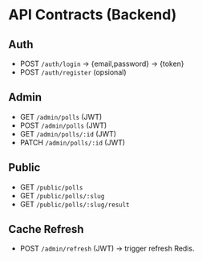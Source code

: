 
# API Contracts (Backend)

## Auth
- POST `/auth/login` → {email,password} → {token}
- POST `/auth/register` (opsional)

## Admin
- GET `/admin/polls` (JWT)
- POST `/admin/polls` (JWT)
- GET `/admin/polls/:id` (JWT)
- PATCH `/admin/polls/:id` (JWT)

## Public
- GET `/public/polls`
- GET `/public/polls/:slug`
- GET `/public/polls/:slug/result`

## Cache Refresh
- POST `/admin/refresh` (JWT) → trigger refresh Redis.
